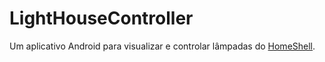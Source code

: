 LightHouseController
====================

Um aplicativo Android para visualizar e controlar lâmpadas do [HomeShell](https://github.com/alisonbento/py-home-shell).

